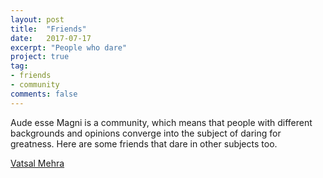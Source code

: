 ```yaml
---
layout: post
title:  "Friends"
date:   2017-07-17
excerpt: "People who dare"
project: true
tag:
- friends
- community
comments: false
---
```


Aude esse Magni is a community, which means that people with different backgrounds and opinions converge into the subject of daring for greatness. Here are some friends that dare in other subjects too.

[Vatsal Mehra](vatsalmehra.com)